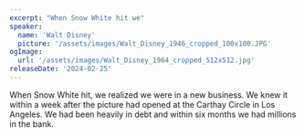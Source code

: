 ```yaml
---
excerpt: "When Snow White hit we"
speaker:
  name: 'Walt Disney'
  picture: '/assets/images/Walt_Disney_1946_cropped_100x100.JPG'
ogImage:
  url: '/assets/images/Walt_Disney_1964_cropped_512x512.jpg'
releaseDate: '2024-02-25'
---
```


When Snow White hit, we realized we were in a new business. We knew it within a week after the picture had opened at the Carthay Circle in Los Angeles. We had been heavily in debt and within six months we had millions in the bank.
